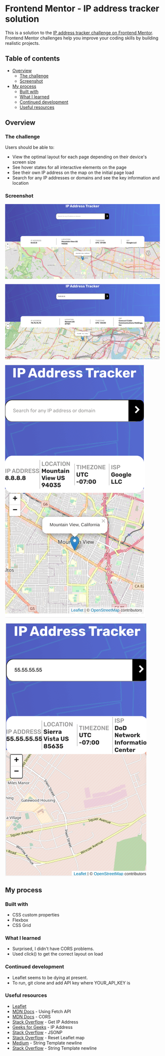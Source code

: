 # Frontend Mentor - IP address tracker solution

This is a solution to the [IP address tracker challenge on Frontend Mentor](https://www.frontendmentor.io/challenges/ip-address-tracker-I8-0yYAH0). Frontend Mentor challenges help you improve your coding skills by building realistic projects.

## Table of contents

- [Overview](#overview)
  - [The challenge](#the-challenge)
  - [Screenshot](#screenshot)
- [My process](#my-process)
  - [Built with](#built-with)
  - [What I learned](#what-i-learned)
  - [Continued development](#continued-development)
  - [Useful resources](#useful-resources)

## Overview

### The challenge

Users should be able to:

- View the optimal layout for each page depending on their device's screen size
- See hover states for all interactive elements on the page
- See their own IP address on the map on the initial page load
- Search for any IP addresses or domains and see the key information and location

### Screenshot

![](./ip-tracker-screenshot-desktop.png)

![](./ip-tracker-screenshot-alt-desktop.png)

![](./ip-tracker-screenshot-mobile.png)

![](./ip-tracker-screenshot-alt-mobile.png)

## My process

### Built with

- CSS custom properties
- Flexbox
- CSS Grid

### What I learned

- Surprised, I didn't have CORS problems.
- Used click() to get the correct layout on load

### Continued development

- Leaflet seems to be dying at present.
- To run, git clone and add API key where YOUR_API_KEY is

### Useful resources

- [Leaflet](https://leafletjs.com/)
- [MDN Docs](https://developer.mozilla.org/en-US/docs/Web/API/Fetch_API/Using_Fetch) - Using Fetch API
- [MDN Docs](https://developer.mozilla.org/en-US/docs/Web/HTTP/CORS#requests_with_credentials) - CORS
- [Stack Overflow](https://stackoverflow.com/questions/391979/how-to-get-clients-ip-address-using-javascript) - Get IP Address
- [Geeks for Geeks](https://www.geeksforgeeks.org/how-to-get-client-ip-address-using-javascript/) - IP Address
- [Stack Overflow](https://stackoverflow.com/questions/43471288/how-to-use-jsonp-on-fetch-axios-cross-site-requests) - JSONP
- [Stack Overflow](https://stackoverflow.com/questions/19186428/refresh-leaflet-map-map-container-is-already-initialized) - Reset Leaflet map
- [Medium](https://medium.com/dailyjs/how-to-create-multi-line-string-with-template-literals-in-javascript-a3a140d0b0f6) - String Template newline
- [Stack Overflow](https://stackoverflow.com/questions/43729577/string-template-new-line-doesnt-show) - String Template newline
